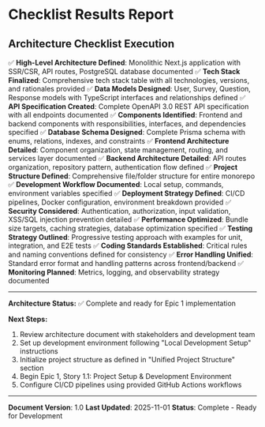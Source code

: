 # Checklist Results Report

## Architecture Checklist Execution

✅ **High-Level Architecture Defined**: Monolithic Next.js application with SSR/CSR, API routes, PostgreSQL database documented
✅ **Tech Stack Finalized**: Comprehensive tech stack table with all technologies, versions, and rationales provided
✅ **Data Models Designed**: User, Survey, Question, Response models with TypeScript interfaces and relationships defined
✅ **API Specification Created**: Complete OpenAPI 3.0 REST API specification with all endpoints documented
✅ **Components Identified**: Frontend and backend components with responsibilities, interfaces, and dependencies specified
✅ **Database Schema Designed**: Complete Prisma schema with enums, relations, indexes, and constraints
✅ **Frontend Architecture Detailed**: Component organization, state management, routing, and services layer documented
✅ **Backend Architecture Detailed**: API routes organization, repository pattern, authentication flow defined
✅ **Project Structure Defined**: Comprehensive file/folder structure for entire monorepo
✅ **Development Workflow Documented**: Local setup, commands, environment variables specified
✅ **Deployment Strategy Defined**: CI/CD pipelines, Docker configuration, environment breakdown provided
✅ **Security Considered**: Authentication, authorization, input validation, XSS/SQL injection prevention detailed
✅ **Performance Optimized**: Bundle size targets, caching strategies, database optimization specified
✅ **Testing Strategy Outlined**: Progressive testing approach with examples for unit, integration, and E2E tests
✅ **Coding Standards Established**: Critical rules and naming conventions defined for consistency
✅ **Error Handling Unified**: Standard error format and handling patterns across frontend/backend
✅ **Monitoring Planned**: Metrics, logging, and observability strategy documented

---

**Architecture Status:** ✅ Complete and ready for Epic 1 implementation

**Next Steps:**
1. Review architecture document with stakeholders and development team
2. Set up development environment following "Local Development Setup" instructions
3. Initialize project structure as defined in "Unified Project Structure" section
4. Begin Epic 1, Story 1.1: Project Setup & Development Environment
5. Configure CI/CD pipelines using provided GitHub Actions workflows

---

**Document Version**: 1.0
**Last Updated**: 2025-11-01
**Status**: Complete - Ready for Development
